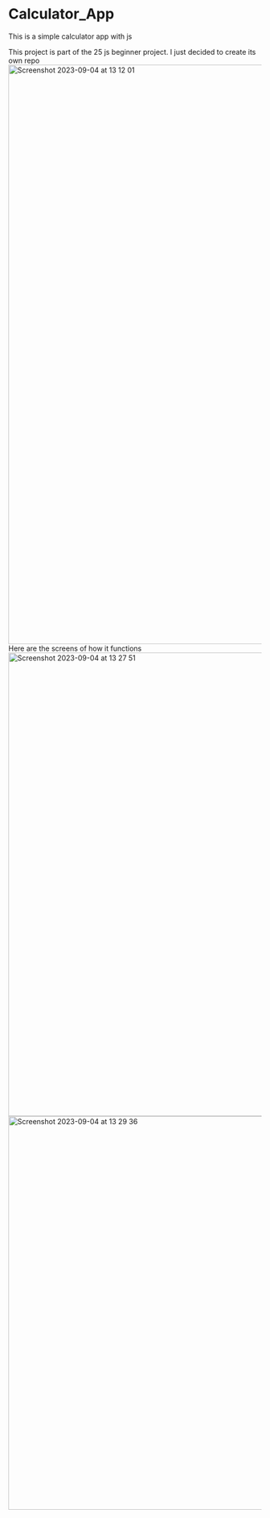 # Calculator_App
This is a simple calculator app with js

This project is part of the 25 js beginner project. I just decided to create its own repo
<img width="1151" alt="Screenshot 2023-09-04 at 13 12 01" src="https://github.com/JaysonWhite13/Calculator_App/assets/118446505/56319d64-f13b-42ff-ad0b-122d1680176d">
Here are the screens of how it functions
<img width="921" alt="Screenshot 2023-09-04 at 13 27 51" src="https://github.com/JaysonWhite13/Calculator_App/assets/118446505/3edb67d8-e9dd-4a58-91bd-494930ab56f0">
<img width="782" alt="Screenshot 2023-09-04 at 13 29 36" src="https://github.com/JaysonWhite13/Calculator_App/assets/118446505/83d59cbd-6c7e-4337-a6b9-27459355c6c6">
